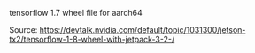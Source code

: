 tensorflow 1.7 wheel file for aarch64

Source: https://devtalk.nvidia.com/default/topic/1031300/jetson-tx2/tensorflow-1-8-wheel-with-jetpack-3-2-/
